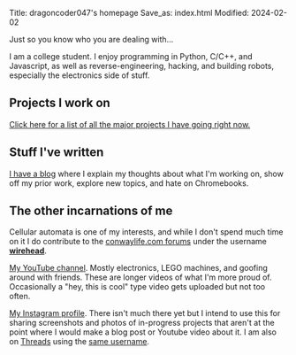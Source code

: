 Title: dragoncoder047's homepage
Save_as: index.html
Modified: 2024-02-02

Just so you know who you are dealing with...

I am a college student. I enjoy programming in Python, C/C++, and Javascript, as well as reverse-engineering, hacking, and building robots, especially the electronics side of stuff.

## Projects I work on

[Click here for a list of all the major projects I have going right now.]({filename}projects.md)

## Stuff I've written

[I have a blog](/blog) where I explain my thoughts about what I'm working on, show off my prior work, explore new topics, and hate on Chromebooks.

## The other incarnations of me

Cellular automata is one of my interests, and while I don't spend much time on it I do contribute to the [conwaylife.com forums](https://conwaylife.com/forums/) under the username [**wirehead**](https://conwaylife.com/forums/memberlist.php?mode=viewprofile&u=2991).

[My YouTube channel](https://youtube.com/@dragoncoder047). Mostly electronics, LEGO machines, and goofing around with friends. These are longer videos of what I'm more proud of. Occasionally a "hey, this is cool" type video gets uploaded but not too often.

[My Instagram profile](https://www.instagram.com/dragoncoder047/). There isn't much there yet but I intend to use this for sharing screenshots and photos of in-progress projects that aren't at the point where I would make a blog post or Youtube video about it. I am also on [Threads](https://www.threads.net) using the [same username](https://www.threads.net/@dragoncoder047).
